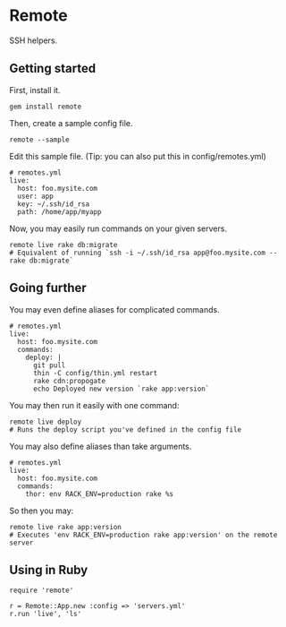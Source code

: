 Remote
======

SSH helpers.

Getting started
---------------

First, install it.

    gem install remote

Then, create a sample config file.

    remote --sample

Edit this sample file. (Tip: you can also put this in config/remotes.yml)

    # remotes.yml
    live:
      host: foo.mysite.com
      user: app
      key: ~/.ssh/id_rsa
      path: /home/app/myapp

Now, you may easily run commands on your given servers.

    remote live rake db:migrate
    # Equivalent of running `ssh -i ~/.ssh/id_rsa app@foo.mysite.com -- rake db:migrate`

Going further
-------------

You may even define aliases for complicated commands.

    # remotes.yml
    live:
      host: foo.mysite.com
      commands:
        deploy: |
          git pull
          thin -C config/thin.yml restart
          rake cdn:propogate
          echo Deployed new version `rake app:version`

You may then run it easily with one command:

    remote live deploy
    # Runs the deploy script you've defined in the config file

You may also define aliases than take arguments.

    # remotes.yml
    live:
      host: foo.mysite.com
      commands:
        thor: env RACK_ENV=production rake %s

So then you may:

    remote live rake app:version 
    # Executes 'env RACK_ENV=production rake app:version' on the remote server
     
Using in Ruby
-------------

    require 'remote'

    r = Remote::App.new :config => 'servers.yml'
    r.run 'live', 'ls'

